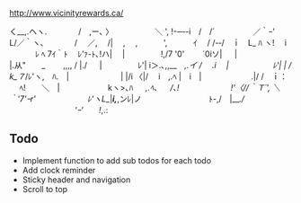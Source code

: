 http://www.vicinityrewards.ca/


く__,.ヘヽ.　　　　/　,ー､ 〉
　　　　　＼ ', !-─‐-i　/　/´
　　　 　 ／｀ｰ'　　　 L/／｀ヽ､
　　 　 /　 ／,　 /|　 ,　 ,　　　 ',
　　　ｲ 　/ /-‐/　ｉ　L_ ﾊ ヽ!　 i
　　　 ﾚ ﾍ 7ｲ｀ﾄ　 ﾚ'ｧ-ﾄ､!ハ|　 |
　　　　 !,/7 '0'　　 ´0iソ| 　 |　　　
　　　　 |.从"　　_　　 ,,,, / |./ 　 |
　　　　 ﾚ'| i＞.､,,__　_,.イ / 　.i 　|
　　　　　 ﾚ'| | / k_７_/ﾚ'ヽ,　ﾊ.　|
　　　　　　 | |/i 〈|/　 i　,.ﾍ |　i　|
　　　　　　.|/ /　ｉ： 　 ﾍ!　　＼　|
　　　 　 　 kヽ>､ﾊ 　 _,.ﾍ､ 　 /､!
　　　　　　 !'〈//｀Ｔ´', ＼ ｀'7'ｰr'
　　　　　　 ﾚ'ヽL__|___i,___,ンﾚ|ノ
　　　　　 　　　ﾄ-,/　|___./
　　　　　 　　　'ｰ'　　!_,.:

## Todo
* Implement function to add sub todos for each todo
* Add clock reminder
* Sticky header and navigation
* Scroll to top